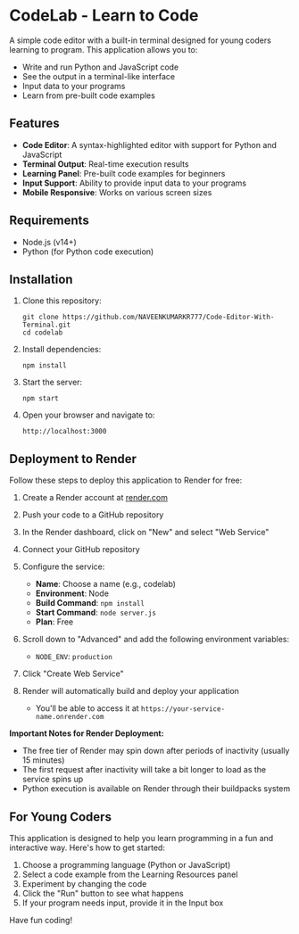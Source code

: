 # CodeLab - Learn to Code

A simple code editor with a built-in terminal designed for young coders learning to program. This application allows you to:

- Write and run Python and JavaScript code
- See the output in a terminal-like interface
- Input data to your programs
- Learn from pre-built code examples

## Features

- **Code Editor**: A syntax-highlighted editor with support for Python and JavaScript
- **Terminal Output**: Real-time execution results
- **Learning Panel**: Pre-built code examples for beginners
- **Input Support**: Ability to provide input data to your programs
- **Mobile Responsive**: Works on various screen sizes

## Requirements

- Node.js (v14+)
- Python (for Python code execution)

## Installation

1. Clone this repository:
   ```
   git clone https://github.com/NAVEENKUMARKR777/Code-Editor-With-Terminal.git
   cd codelab
   ```

2. Install dependencies:
   ```
   npm install
   ```

3. Start the server:
   ```
   npm start
   ```

4. Open your browser and navigate to:
   ```
   http://localhost:3000
   ```

## Deployment to Render

Follow these steps to deploy this application to Render for free:

1. Create a Render account at [render.com](https://render.com)

2. Push your code to a GitHub repository

3. In the Render dashboard, click on "New" and select "Web Service"

4. Connect your GitHub repository

5. Configure the service:
   - **Name**: Choose a name (e.g., codelab)
   - **Environment**: Node
   - **Build Command**: `npm install`
   - **Start Command**: `node server.js`
   - **Plan**: Free

6. Scroll down to "Advanced" and add the following environment variables:
   - `NODE_ENV`: `production`

7. Click "Create Web Service"

8. Render will automatically build and deploy your application
   - You'll be able to access it at `https://your-service-name.onrender.com`

**Important Notes for Render Deployment:**
- The free tier of Render may spin down after periods of inactivity (usually 15 minutes)
- The first request after inactivity will take a bit longer to load as the service spins up
- Python execution is available on Render through their buildpacks system

## For Young Coders

This application is designed to help you learn programming in a fun and interactive way. Here's how to get started:

1. Choose a programming language (Python or JavaScript)
2. Select a code example from the Learning Resources panel
3. Experiment by changing the code
4. Click the "Run" button to see what happens
5. If your program needs input, provide it in the Input box

Have fun coding! 